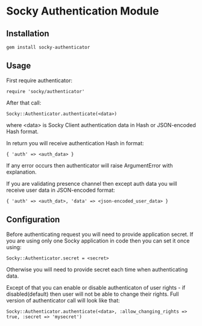 # Socky Authentication Module

## Installation

    gem install socky-authenticator

## Usage

First require authenticator:

    require 'socky/authenticator'

After that call:

    Socky::Authenticator.authenticate(<data>)

where \<data\> is Socky Client authentication data in Hash or JSON-encoded Hash format.

In return you will receive authentication Hash in format:
    
    { 'auth' => <auth_data> }

If any error occurs then authenticator will raise ArgumentError with explanation.

If you are validating presence channel then except auth data you will receive user data in JSON-encoded format:

    { 'auth' => <auth_dat>, 'data' => <json-encoded_user_data> }

## Configuration

Before authenticating request you will need to provide application secret. If you are using only one Socky application in code then you can set it once using:

    Socky::Authenticator.secret = <secret>

Otherwise you will need to provide secret each time when authenticating data.

Except of that you can enable or disable authenticaton of user rights - if disabled(default) then user will not be able to change their rights. Full version of authenticator call will look like that:

    Socky::Authenticator.authenticate(<data>, :allow_changing_rights => true, :secret => 'mysecret')

